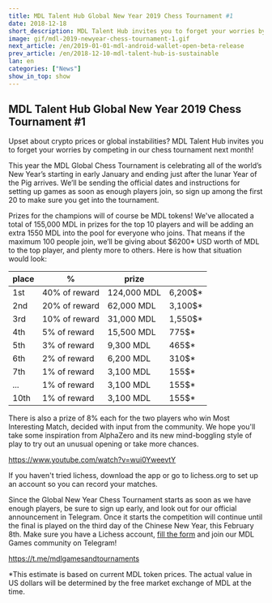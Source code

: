 ```yaml
---
title: MDL Talent Hub Global New Year 2019 Chess Tournament #1
date: 2018-12-18
short_description: MDL Talent Hub invites you to forget your worries by competing in our online chess tournament next month!
image: gif/mdl-2019-newyear-chess-tournament-1.gif
next_article: /en/2019-01-01-mdl-android-wallet-open-beta-release
prev_article: /en/2018-12-10-mdl-talent-hub-is-sustainable
lan: en
categories: ["News"]
show_in_top: show
---
```


## MDL Talent Hub Global New Year 2019 Chess Tournament #1


Upset about crypto prices or global instabilities? MDL Talent Hub invites you to forget your worries by competing in our chess tournament next month!

This year the MDL Global Chess Tournament is celebrating all of the world’s New Year’s starting in early January and ending just after the lunar Year of the Pig arrives. We’ll be sending the official dates and instructions for setting up games as soon as enough players join, so sign up among the first 20 to make sure you get into the tournament.

Prizes for the champions will of course be MDL tokens! We've allocated a total of 155,000 MDL in prizes for the top 10 players and will be adding an extra 1550 MDL into the pool for everyone who joins. That means if the maximum 100 people join, we’ll be giving about $6200* USD worth of MDL to the top player, and plenty more to others. Here is how that situation would look:


| place |       %       |   prize     |         |
|-------|---------------|-------------|---------|
|  1st  | 40% of reward | 124,000 MDL | 6,200$* |
|  2nd  | 20% of reward | 62,000  MDL | 3,100$* |
|  3rd  | 10% of reward | 31,000  MDL | 1,550$* |
|  4th  |  5% of reward | 15,500  MDL | 775$*   |
|  5th  |  3% of reward | 9,300   MDL | 465$*   |
|  6th  |  2% of reward | 6,200   MDL | 310$*   |
|  7th  |  1% of reward | 3,100   MDL | 155$*   |
|  ...  |  1% of reward | 3,100   MDL | 155$*   |
|  10th |  1% of reward | 3,100   MDL | 155$*   |


There is also a prize of 8% each for the two players who win Most Interesting Match, decided with input from the community. We hope you'll take some inspiration from AlphaZero and its new mind-boggling style of play to try out an unusual opening or take more chances.

https://www.youtube.com/watch?v=wui0YweevtY

If you haven't tried lichess, download the app or go to lichess.org to set up an account so you can record your matches.

Since the Global New Year Chess Tournament starts as soon as we have enough players, be sure to sign up early, and look out for our official announcement in Telegram. Once it starts the competition will continue until the final is played on the third day of the Chinese New Year, this February 8th. Make sure you have a Lichess account, [fill the form](https://docs.google.com/forms/d/e/1FAIpQLSf4dooMruWkNZjJ8heKMxA3m9myVQ1ce4RafH5AyFD8JA-UJA/viewform) and join our MDL Games community on Telegram!

https://t.me/mdlgamesandtournaments

*This estimate is based on current MDL token prices. The actual value in US dollars will be determined by the free market exchange of MDL at the time.
